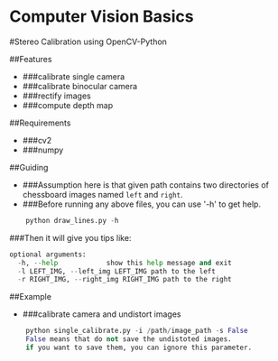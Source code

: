 Computer Vision Basics
========
#Stereo Calibration using OpenCV-Python

##Features
* ###calibrate single camera
* ###calibrate binocular camera
* ###rectify images
* ###compute depth map

##Requirements
* ###cv2
* ###numpy

##Guiding
* ###Assumption here is that given path contains two directories of chessboard images named `left` and `right`.
* ###Before running any above files, you can use '-h' to get help.
```python
    python draw_lines.py -h
```
###Then it will give you tips like:
```python
optional arguments:
  -h, --help            show this help message and exit
  -l LEFT_IMG, --left_img LEFT_IMG path to the left                        
  -r RIGHT_IMG, --right_img RIGHT_IMG path to the right
```


##Example
* ###calibrate camera and undistort images
```python
    python single_calibrate.py -i /path/image_path -s False
    False means that do not save the undistoted images.
    if you want to save them, you can ignore this parameter.
```





















